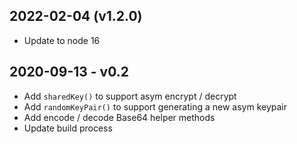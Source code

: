2022-02-04 (v1.2.0)
-------------------

- Update to node 16

2020-09-13 - v0.2
-----------------------

- Add `sharedKey()` to support asym encrypt / decrypt
- Add `randomKeyPair()` to support generating a new asym keypair
- Add encode / decode Base64 helper methods
- Update build process